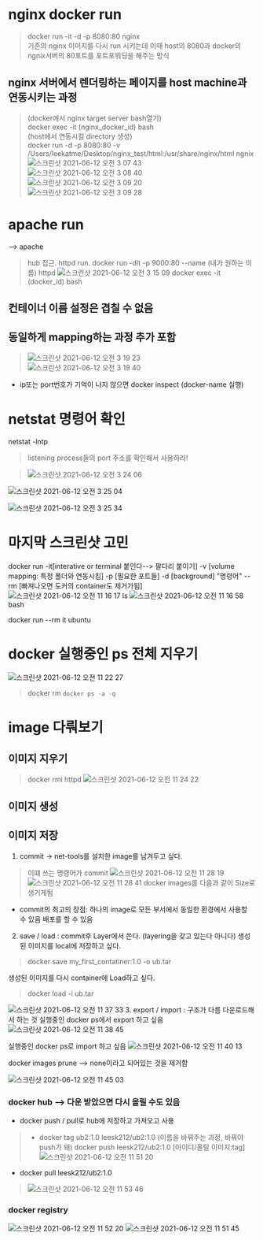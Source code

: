 # nginx docker run
> docker run -it -d -p 8080:80 nginx   
> 기존의 nginx 이미지를 다시 run 시키는데 이때 host의 8080과 docker의 ngnix서버의 80포트를 포트포워딩을 해주는 방식  
## nginx 서버에서 렌더링하는 페이지를 host machine과 연동시키는 과정
> (docker에서 nginx target server bash열기)  
> docker exec -it (nginx_docker_id) bash     
> (host에서 연동시킬 directory 생성)  
> docker run -d -p 8080:80 -v /Users/leekatme/Desktop/nginx_test/html:/usr/share/nginx/html ngnix  
![스크린샷 2021-06-12 오전 3 07 43](https://user-images.githubusercontent.com/67637935/121731018-5e3cb080-cb2b-11eb-8a7e-b362d23fccce.png)
![스크린샷 2021-06-12 오전 3 08 40](https://user-images.githubusercontent.com/67637935/121731133-7e6c6f80-cb2b-11eb-8bd0-c49beb5f56fa.png)
![스크린샷 2021-06-12 오전 3 09 20](https://user-images.githubusercontent.com/67637935/121731215-97752080-cb2b-11eb-9f8c-0e3122d660f3.png)
![스크린샷 2021-06-12 오전 3 09 28](https://user-images.githubusercontent.com/67637935/121731220-9ba13e00-cb2b-11eb-8438-ec35510294d2.png)

# apache run
--> apache
> hub 접근. 
> httpd run. 
> docker run -dlt -p 9000:80 --name (내가 원하는 이름) httpd
![스크린샷 2021-06-12 오전 3 15 09](https://user-images.githubusercontent.com/67637935/121731824-65b08980-cb2c-11eb-8f7a-382bef91f3c9.png)
> docker exec -it (docker_id) bash
## 컨테이너 이름 설정은 겹칠 수 없음
## 동일하게 mapping하는 과정 추가 포함
>![스크린샷 2021-06-12 오전 3 19 23](https://user-images.githubusercontent.com/67637935/121732262-fd15dc80-cb2c-11eb-8de0-653d6201a9d4.png)  
![스크린샷 2021-06-12 오전 3 19 40](https://user-images.githubusercontent.com/67637935/121732299-08690800-cb2d-11eb-807d-02a8cd85e34e.png)
* ip또는 port번호가 기억이 나지 않으면 docker inspect (docker-name 실행)

# netstat 명령어 확인
netstat -lntp 
> listening process들의 port 주소를 확인해서 사용하라!


> ![스크린샷 2021-06-12 오전 3 24 06](https://user-images.githubusercontent.com/67637935/121732817-a5c43c00-cb2d-11eb-9c9d-4cad0c6c9c6a.png)

![스크린샷 2021-06-12 오전 3 25 04](https://user-images.githubusercontent.com/67637935/121732929-cab8af00-cb2d-11eb-80c2-10d6b8ca8351.png)

![스크린샷 2021-06-12 오전 3 25 34](https://user-images.githubusercontent.com/67637935/121732977-db692500-cb2d-11eb-8980-956157a2d600.png)

# 마지막 스크린샷 고민
docker run -it[interative or terminal 붙인다--> 팔다리 붙이기]
           -v [volume mapping: 특정 폴더와 연동시킴] 
           -p [필요한 포트들]
           -d [background]
           "명령어"
           --rm [빠져나오면 도커의 container도 제거가됨]
![스크린샷 2021-06-12 오전 11 16 17](https://user-images.githubusercontent.com/67637935/121762233-9c5bc380-cb6f-11eb-82a4-e46ce0574ccb.png) ls
![스크린샷 2021-06-12 오전 11 16 58](https://user-images.githubusercontent.com/67637935/121762249-b4cbde00-cb6f-11eb-8ae1-c3a646598b4d.png) bash

docker run --rm it ubuntu

# docker 실행중인 ps 전체 지우기
![스크린샷 2021-06-12 오전 11 22 27](https://user-images.githubusercontent.com/67637935/121762380-78e54880-cb70-11eb-9583-911177918c56.png)
> docker rm `docker ps -a -q`

# image 다뤄보기
## 이미지 지우기
> docker rmi httpd
![스크린샷 2021-06-12 오전 11 24 22](https://user-images.githubusercontent.com/67637935/121762421-bf3aa780-cb70-11eb-8aa7-d25e2a583616.png)
## 이미지 생성 


## 이미지 저장
1. commit
-> net-tools를 설치한 image를 남겨두고 싶다.
> 이떄 쓰는 명령어가 commit
> ![스크린샷 2021-06-12 오전 11 28 19](https://user-images.githubusercontent.com/67637935/121762502-4ab43880-cb71-11eb-9d21-fa8aa35c0a90.png)
> ![스크린샷 2021-06-12 오전 11 28 41](https://user-images.githubusercontent.com/67637935/121762513-57d12780-cb71-11eb-8346-e48860e9c8e7.png)
docker images를 다음과 같이 Size로 생기게됨
  * commit의 최고의 장점: 하나의 image로 모든 부서에서 동일한 환경에서 사용할 수 있음 배포를 할 수 있음
2. save / load : commit후 Layer에서 쓴다. (layering을 갖고 있는다 아니다)
생성된 이미지를 local에 저장하고 싶다.
> docker save my_first_contatiner:1.0 -o ub.tar

생성된 이미지를 다시 container에 Load하고 싶다.
> docker load -i ub.tar

![스크린샷 2021-06-12 오전 11 37 33](https://user-images.githubusercontent.com/67637935/121762688-94e9e980-cb72-11eb-9de7-fb7504749a05.png)
3. export / import : 구조가 다름 다운로드해서 하는 것 
실행중인 docker ps에서 export 하고 싶음
![스크린샷 2021-06-12 오전 11 38 45](https://user-images.githubusercontent.com/67637935/121762739-cc589600-cb72-11eb-9bcd-d57add7204d5.png)

실행중인 docker ps로 import 하고 싶음
![스크린샷 2021-06-12 오전 11 40 13](https://user-images.githubusercontent.com/67637935/121762764-f447f980-cb72-11eb-90b5-3e365a751321.png)

docker images prune --> none이라고 되어있는 것을 제거함

![스크린샷 2021-06-12 오전 11 45 03](https://user-images.githubusercontent.com/67637935/121762871-a1227680-cb73-11eb-8ea9-8a4a7726f760.png)


### docker hub --> 다운 받았으면 다시 올릴 수도 있음
* docker push / pull로 hub에 저장하고 가져오고 사용
> * docker tag ub2:1.0 leesk212/ub2:1.0
> (이름을 바꿔주는 과정, 바꿔야 push가 돼) 
> docker push leesk212/ub2:1.0 [아이디/올릴 이미지:tag]
![스크린샷 2021-06-12 오전 11 51 20](https://user-images.githubusercontent.com/67637935/121763129-8270af80-cb74-11eb-9a19-57acddafdbf0.png)

* docker pull leesk212/ub2:1.0
> ![스크린샷 2021-06-12 오전 11 53 46](https://user-images.githubusercontent.com/67637935/121763167-d9768480-cb74-11eb-9fdb-b0887d1077ed.png)

### docker registry
![스크린샷 2021-06-12 오전 11 52 20](https://user-images.githubusercontent.com/67637935/121763150-a633f580-cb74-11eb-8a11-d0d1d0f42be1.png)
![스크린샷 2021-06-12 오전 11 51 45](https://user-images.githubusercontent.com/67637935/121763139-90becb80-cb74-11eb-8373-500bc9a860f4.png)




